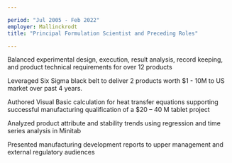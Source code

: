 ```yaml
---

period: "Jul 2005 - Feb 2022"
employer: Mallinckrodt
title: "Principal Formulation Scientist and Preceding Roles"

---
```


Balanced experimental design, execution, result analysis, record keeping, and product technical requirements for over 12 products  

Leveraged Six Sigma black belt to deliver 2 products worth $1 - 10M to US market over past 4 years.  

Authored Visual Basic calculation for heat transfer equations supporting successful manufacturing qualification of a $20 – 40 M tablet project  

Analyzed product attribute and stability trends using regression and time series analysis in Minitab  

Presented manufacturing development reports to upper management and external regulatory audiences	 

